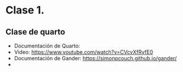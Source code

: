 # Clase 1. 


## Clase de quarto
- Documentación de Quarto:
- Video: https://www.youtube.com/watch?v=CVcvXfRyfE0
- Documentación de Gander: https://simonpcouch.github.io/gander/
- 

